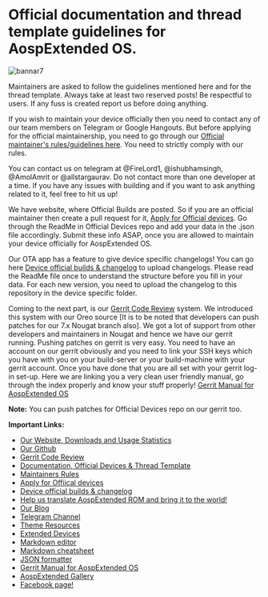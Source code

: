 # **Official documentation and thread template guidelines for AospExtended OS.**


![bannar7](https://raw.githubusercontent.com/AospExtended/Documentation_and_thread-template/9.x/PieBanner.png)


Maintainers are asked to follow the guidelines mentioned here and for the thread template. Always take at least two reserved posts! Be respectful to users. If any fuss is created report us before doing anything. 

If you wish to maintain your device officially then you need to contact any of our team members on Telegram or Google Hangouts. But before applying for the official maintainership, you need to go through our [Official maintainer's rules/guidelines here](https://github.com/AospExtended/Documentation_and_thread-template/blob/9.x/Maintainers_Rules.md). You need to strictly comply with our rules. 

You can contact us on telegram at @FireLord1, @ishubhamsingh, @AmolAmrit or @allstargaurav. Do not contact more than one developer at a time. If you have any issues with building and if you want to ask anything related to it, feel free to hit us up!

We have website, where Official Builds are posted. So if you are an official maintainer then create a pull request for it, [Apply for Official devices](https://github.com/AospExtended/official_devices). Go through the ReadMe in Official Devices repo and add your data in the .json file accordingly. Submit these info ASAP, once you are allowed to maintain your device officially for AospExtended OS.

Our OTA app has a feature to give device specific changelogs! You can go here [Device official builds & changelog](https://github.com/AospExtended-Devices/official_builds) to upload changelogs. Please read the ReadMe file once to understand the structure before you fill in your data. For each new version, you need to upload the changelog to this repository in the device specific folder.

Coming to the next part, is our [Gerrit Code Review](http://gerrit.aospextended.com/) system. We introduced this system with our Oreo source [It is to be noted that developers can push patches for our 7.x Nougat branch also]. We got a lot of support from other developers and maintainers in Nougat and hence we have our gerrit running.
Pushing patches on gerrit is very easy. You need to have an account on our gerrit obviously and you need to link your SSH keys which you have with you on your build-server or your build-machine with your gerrit account. Once you have done that you are all set with your gerrit log-in set-up.
Here we are linking you a very clean user friendly manual, go through the index properly and know your stuff properly! [Gerrit Manual for AospExtended OS](http://gerrit.aospextended.com/Documentation/intro-user.html)

**Note:** You can push patches for Official Devices repo on our gerrit too.

**Important Links:**

- [Our Website, Downloads and Usage Statistics](http://www.aospextended.com/)
- [Our Github](https://github.com/AospExtended/)  
- [Gerrit Code Review](http://gerrit.aospextended.com/)
- [Documentation, Official Devices & Thread Template](https://github.com/AospExtended/Documentation_and_thread-template/)
- [Maintainers Rules](https://github.com/AospExtended/Documentation_and_thread-template/blob/9.x/Maintainers_Rules.md)
- [Apply for Offiical devices](https://github.com/AospExtended/official_devices)
- [Device official builds & changelog](https://github.com/AospExtended-Devices/official_builds)
- [Help us translate AospExtended ROM and bring it to the world!](http://translate.aospextended.com/)
- [Our Blog](https://blog.aospextended.com/)
- [Telegram Channel](https://telegram.me/aospextended/)
- [Theme Resources](https://github.com/AospExtended/AEX-Scripts/)
- [Extended Devices](https://github.com/AospExtended-devices/)
- [Markdown editor](http://dillinger.io/)
- [Markdown cheatsheet](https://github.com/adam-p/markdown-here/wiki/Markdown-Cheatsheet)
- [JSON formatter](https://jsonformatter.curiousconcept.com/)
- [Gerrit Manual for AospExtended OS](http://gerrit.aospextended.com/Documentation/intro-user.html)
- [AospExtended Gallery](https://aospextended.imgur.com/)
- [Facebook page!](https://www.facebook.com/aospextended/)
